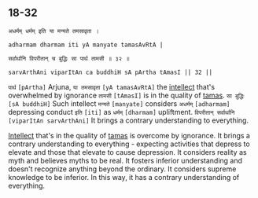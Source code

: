 ## 18-32


```shloka-sa
अधर्मम् धर्मम् इति या मन्यते तमसावृता ।
```
```shloka-sa-hk
adharmam dharmam iti yA manyate tamasAvRtA |
```
```shloka-sa
सर्वार्थानि विपरीतान् च बुद्धिः सा पार्थ तामसी ॥ ३२ ॥
```
```shloka-sa-hk
sarvArthAni viparItAn ca buddhiH sA pArtha tAmasI || 32 ||
```

`पार्थ` `[pArtha]` Arjuna, `या तमसावृता` `[yA tamasAvRtA]` the [intellect](intellect_and_resolve) that's overwhelmed by ignorance `तामसी` `[tAmasI]` is in the quality of [tamas](tamas). `सा बुद्धिः` `[sA buddhiH]` Such intellect `मन्यते` `[manyate]` considers `अधर्मम्` `[adharmam]` depressing conduct `इति` `[iti]` as `धर्मम्` `[dharmam]` upliftment. `विपरीतान् सर्वार्थानि` `[viparItAn sarvArthAni]` It brings a contrary understanding to everything.

[Intellect](intellect_and_resolve) that's in the quality of [tamas](tamas) is overcome by ignorance. 
It brings a contrary understanding to everything - expecting activities that depress to elevate and those that elevate to cause depression.
It considers reality as myth and believes myths to be real. 
It fosters inferior understanding and doesn't recognize anything beyond the ordinary. It considers supreme knowledge to be inferior. In this way, it has a contrary understanding of everything.

